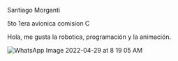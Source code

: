 Santiago Morganti

5to 1era avionica comision C

Hola, me gusta la robotica, programación y la animación.

![WhatsApp Image 2022-04-29 at 8 19 05 AM](https://user-images.githubusercontent.com/81983412/165935075-ff7dd55b-1481-4ae5-b204-3f6b6b935070.jpeg)
